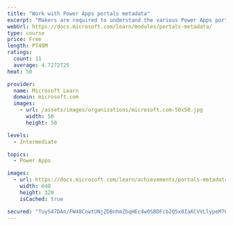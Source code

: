 ```yaml
---
title: "Work with Power Apps portals metadata"
excerpt: "Makers are required to understand the various Power Apps portals metadata components so they can configure the portals app for a variety of unique requirements. This module uses the Portal Management app to configure various portals features by editing the portals metadata."
webUrl: https://docs.microsoft.com/learn/modules/portals-metadata/
type: course
price: Free
length: PT49M
ratings:
  count: 11
  average: 4.7272725
heat: 50

provider:
  name: Microsoft Learn
  domain: microsoft.com
  images:
    - url: /assets/images/organizations/microsoft.com-50x50.jpg
      width: 50
      height: 50

levels:
  - Intermediate

topics:
  - Power Apps

images:
  - url: https://docs.microsoft.com/learn/achievements/portals-metadata-social.png
    width: 640
    height: 320
    isCached: true

secured: "TuyS47DAn/FW48CowtUNjZDBnhmZbqHEc4w0SBDFcb2Q5x0IaKCVVLlypeM7QGisd5QKXoOyIuBiDE/Ml1XTTYCFhv2um826NWLJhX7SzilF95Gxp2PpR6mfKB1Xb9ycR5jHTLSDSmMQzedoXBX7QGa6yUeyKowY3tmQLj3FIrBeK41eTa4ynU+Yvior9ooqN4u657C7BQYXVt8Y4X7cFe0wvEDr5z6aa9vJqp9xIY7CgIquyfgDAsJX9ixNG8+zY4/lRie9k36vB4NLN7zaTo6iN1voN7qiK1cgNZ/76z0aRtO4UPj6IM3nj1qElU1cTSFi5GzKcC5gDjr8jSn+1l2hXkRhqSw9K5xD3Lao1lCryobzGvZtoSirY6DE7A0guOC3LGFiHVI2iHooHcREAA==;wfo/sPP7rv7KptEdbepytA=="
---
```


